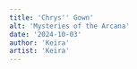 ```yaml
---
title: 'Chrys'' Gown'
alt: 'Mysteries of the Arcana'
date: '2024-10-03'
author: 'Keira'
artist: 'Keira'
---
```

